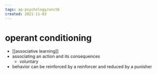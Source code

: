 ```yaml
---
tags: ap-psychology/unit6 
created: 2021-11-03
---
```


# operant conditioning

- [[associative learning]]
- associating an action and its consequences
	- voluntary
- behavior can be reinforced by a reinforcer and reduced by a punisher 
